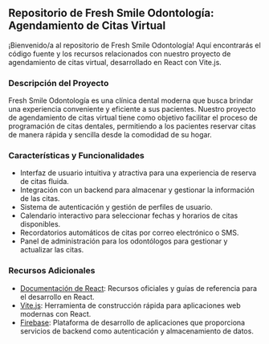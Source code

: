 ## Repositorio de Fresh Smile Odontología: Agendamiento de Citas Virtual

¡Bienvenido/a al repositorio de Fresh Smile Odontología! Aquí encontrarás el código fuente y los recursos relacionados con nuestro proyecto de agendamiento de citas virtual, desarrollado en React con Vite.js.

### Descripción del Proyecto
Fresh Smile Odontología es una clínica dental moderna que busca brindar una experiencia conveniente y eficiente a sus pacientes. Nuestro proyecto de agendamiento de citas virtual tiene como objetivo facilitar el proceso de programación de citas dentales, permitiendo a los pacientes reservar citas de manera rápida y sencilla desde la comodidad de su hogar.

### Características y Funcionalidades
- Interfaz de usuario intuitiva y atractiva para una experiencia de reserva de citas fluida.
- Integración con un backend para almacenar y gestionar la información de las citas.
- Sistema de autenticación y gestión de perfiles de usuario.
- Calendario interactivo para seleccionar fechas y horarios de citas disponibles.
- Recordatorios automáticos de citas por correo electrónico o SMS.
- Panel de administración para los odontólogos para gestionar y actualizar las citas.

### Recursos Adicionales
- [Documentación de React](https://reactjs.org/docs): Recursos oficiales y guías de referencia para el desarrollo en React.
- [Vite.js](https://vitejs.dev/): Herramienta de construcción rápida para aplicaciones web modernas con React.
- [Firebase](https://firebase.google.com/): Plataforma de desarrollo de aplicaciones que proporciona servicios de backend como autenticación y almacenamiento de datos.
